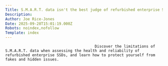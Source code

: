 ```yaml
---
Title: S.M.A.R.T. data isn't the best judge of refurbished enterprise SSDs
Description: 
Author: Joe Rice-Jones
Date: 2025-09-28T15:01:19.000Z
Robots: noindex,nofollow
Template: index
---
```


                                            Discover the limitations of S.M.A.R.T. data when assessing the health and reliability of refurbished enterprise SSDs, and learn how to protect yourself from fakes and hidden issues.
                                        
